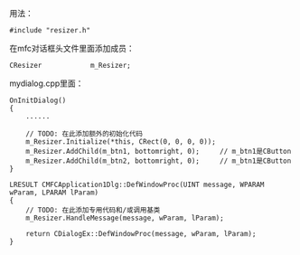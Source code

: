 用法：

	#include "resizer.h"

在mfc对话框头文件里面添加成员：

	CResizer			m_Resizer;

mydialog.cpp里面：

	OnInitDialog()
	{
		......

		// TODO: 在此添加额外的初始化代码
		m_Resizer.Initialize(*this, CRect(0, 0, 0, 0));
		m_Resizer.AddChild(m_btn1, bottomright, 0);		// m_btn1是CButton
		m_Resizer.AddChild(m_btn2, bottomright, 0);		// m_btn1是CButton
	}

	LRESULT CMFCApplication1Dlg::DefWindowProc(UINT message, WPARAM wParam, LPARAM lParam)
	{
		// TODO: 在此添加专用代码和/或调用基类
		m_Resizer.HandleMessage(message, wParam, lParam);
	
		return CDialogEx::DefWindowProc(message, wParam, lParam);
	}

